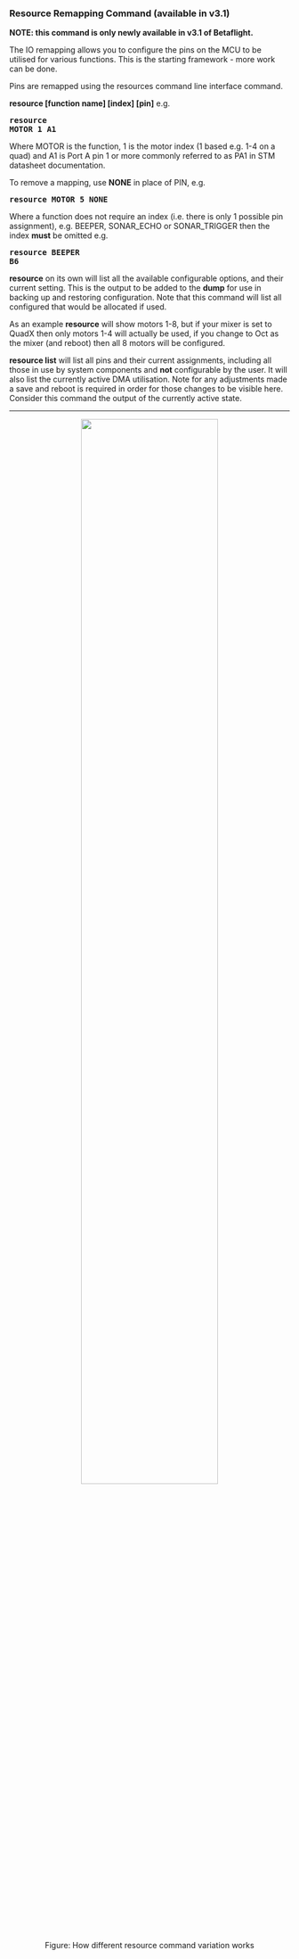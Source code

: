<h3>Resource Remapping Command (available in v3.1)</h3>

<b>NOTE: this command is only newly available in v3.1 of Betaflight.</b>

The IO remapping allows you to configure the pins on the MCU to be utilised for various functions. This is the starting framework - more work can be done.

Pins are remapped using the resources command line interface command.

<b>resource [function name] [index] [pin]</b> e.g. <b><pre>resource MOTOR 1 A1</pre></b>

Where MOTOR is the function, 1 is the motor index (1 based e.g. 1-4 on a quad) and A1 is Port A pin 1 or more commonly referred to as PA1 in STM datasheet documentation. 

To remove a mapping, use <b>NONE</b> in place of PIN, e.g. 
<b><pre>resource MOTOR 5 NONE</pre></b>

Where a function does not require an index (i.e. there is only 1 possible pin assignment), e.g. BEEPER, SONAR_ECHO or SONAR_TRIGGER then the index <b>must</b> be omitted 
e.g. <b><pre>resource BEEPER B6</pre></b>

<b>resource</b> on its own will list all the available configurable options, and their current setting. This is the output to be added to the <b>dump</b> for use in backing up and restoring configuration. Note that this command will list all configured that would be allocated if used. 

As an example <b>resource</b> will show motors 1-8, but if your mixer is set to QuadX then only motors 1-4 will actually be used, if you change to Oct as the mixer (and reboot) then all 8 motors will be configured. 

<b>resource list</b> will list all pins and their current assignments, including all those in use by system components and <b>not</b> configurable by the user. It will also list the currently active DMA utilisation. Note for any adjustments made a save and reboot is required in order for those changes to be visible here. Consider this command the output of the currently active state.

<hr>
<center>
<img src="https://cloud.githubusercontent.com/assets/14850998/21921215/c5d3521c-d9a9-11e6-8ed8-c53afdbda50f.jpg" width="70%"><br>
Figure: How different resource command variation works
</center>